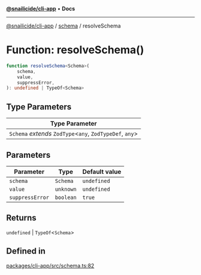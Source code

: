 [**@snailicide/cli-app**](../../../README.md) • **Docs**

---

[@snailicide/cli-app](../../../README.md) / [schema](../README.md) / resolveSchema

# Function: resolveSchema()

```ts
function resolveSchema<Schema>(
    schema,
    value,
    suppressError,
): undefined | TypeOf<Schema>
```

## Type Parameters

| Type Parameter                                             |
| ---------------------------------------------------------- |
| `Schema` _extends_ `ZodType`\<`any`, `ZodTypeDef`, `any`\> |

## Parameters

| Parameter       | Type      | Default value |
| --------------- | --------- | ------------- |
| `schema`        | `Schema`  | `undefined`   |
| `value`         | `unknown` | `undefined`   |
| `suppressError` | `boolean` | `true`        |

## Returns

`undefined` \| `TypeOf`\<`Schema`\>

## Defined in

[packages/cli-app/src/schema.ts:82](https://github.com/gbtunney/snailicide-monorepo/blob/branch/packages/cli-app/src/schema.ts#L82)
